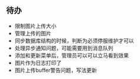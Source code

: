 ## 待办

-   限制图片上传大小
-   管理上传的图片
-   同步数据库结构的时候，判断为必须停服维护才可以
-   处理异步通知问题，可能需要用到消息队列
-   添加和更新菜单后，管理员可以可以立马看到效果
-   图片作为日志打印了
-   图片上传buffer警告问题，写法更新
